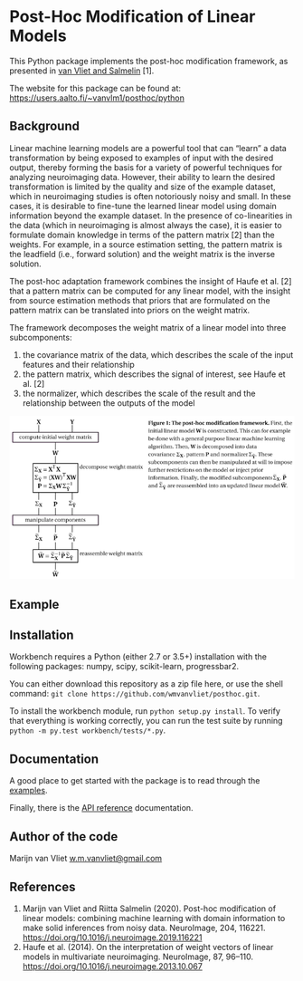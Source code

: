 Post-Hoc Modification of Linear Models
==========

This Python package implements the post-hoc modification framework, as
presented in [van Vliet and Salmelin](https://www.biorxiv.org/content/early/2019/01/11/518662) [1].

The website for this package can be found at:
https://users.aalto.fi/~vanvlm1/posthoc/python

Background
----------

Linear machine learning models are a powerful tool that can “learn” a data
transformation by being exposed to examples of input with the desired output,
thereby forming the basis for a variety of powerful techniques for analyzing
neuroimaging data. However, their ability to learn the desired transformation
is limited by the quality and size of the example dataset, which in
neuroimaging studies is often notoriously noisy and small. In these cases, it
is desirable to fine-tune the learned linear model using domain information
beyond the example dataset. In the presence of co-linearities in the data
(which in neuroimaging is almost always the case), it is easier to formulate
domain knowledge in terms of the pattern matrix [2] than the weights. For
example, in a source estimation setting, the pattern matrix is the leadfield
(i.e., forward solution) and the weight matrix is the inverse solution.

The post-hoc adaptation framework combines the insight of Haufe et al. [2] that a
pattern matrix can be computed for any linear model, with the insight from
source estimation methods that priors that are formulated on the pattern matrix
can be translated into priors on the weight matrix.

The framework decomposes the weight matrix of a linear model into three
subcomponents:

 1. the covariance matrix of the data, which describes the scale of the input features and their relationship
 2. the pattern matrix, which describes the signal of interest, see Haufe et al. [2]
 3. the normalizer, which describes the scale of the result and the relationship between the outputs of the model

![Explanation of the post-hoc framework](doc/images/posthoc.png)

Example
-------

Installation
------------

Workbench requires a Python (either 2.7 or 3.5+) installation with the
following packages: numpy, scipy, scikit-learn, progressbar2.

You can either download this repository as a zip file here, or use the shell
command: `git clone https://github.com/wmvanvliet/posthoc.git`.

To install the workbench module, run `python setup.py install`. To verify
that everything is working correctly, you can run the test suite by running
`python -m py.test workbench/tests/*.py`.

Documentation
-------------

A good place to get started with the package is to read through the [examples](https://users.aalto.fi/~vanvlm1/posthoc/python/auto_examples/index.html).

Finally, there is the [API reference](https://users.aalto.fi/~vanvlm1/posthoc/python/api.html) documentation.

Author of the code
------------------

Marijn van Vliet <w.m.vanvliet@gmail.com>

References
----------

1. Marijn van Vliet and Riitta Salmelin (2020). Post-hoc modification of
   linear models: combining machine learning with domain information to make
   solid inferences from noisy data. NeuroImage, 204, 116221.
   https://doi.org/10.1016/j.neuroimage.2019.116221
2. Haufe et al. (2014). On the interpretation of weight vectors of linear
   models in multivariate neuroimaging. NeuroImage, 87, 96–110.
   https://doi.org/10.1016/j.neuroimage.2013.10.067
